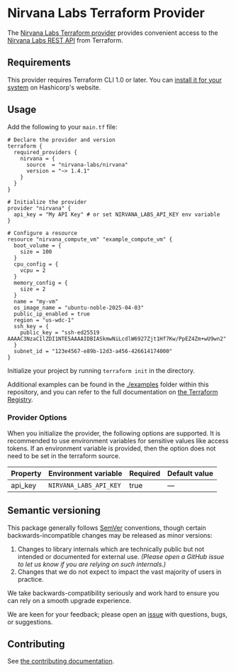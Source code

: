 # Nirvana Labs Terraform Provider

The [Nirvana Labs Terraform provider](https://registry.terraform.io/providers/nirvana-labs/nirvana/latest/docs) provides convenient access to
the [Nirvana Labs REST API](https://docs.nirvanalabs.io) from Terraform.

## Requirements

This provider requires Terraform CLI 1.0 or later. You can [install it for your system](https://developer.hashicorp.com/terraform/install)
on Hashicorp's website.

## Usage

Add the following to your `main.tf` file:

<!-- x-release-please-start-version -->

```hcl
# Declare the provider and version
terraform {
  required_providers {
    nirvana = {
      source  = "nirvana-labs/nirvana"
      version = "~> 1.4.1"
    }
  }
}

# Initialize the provider
provider "nirvana" {
  api_key = "My API Key" # or set NIRVANA_LABS_API_KEY env variable
}

# Configure a resource
resource "nirvana_compute_vm" "example_compute_vm" {
  boot_volume = {
    size = 100
  }
  cpu_config = {
    vcpu = 2
  }
  memory_config = {
    size = 2
  }
  name = "my-vm"
  os_image_name = "ubuntu-noble-2025-04-03"
  public_ip_enabled = true
  region = "us-wdc-1"
  ssh_key = {
    public_key = "ssh-ed25519 AAAAC3NzaC1lZDI1NTE5AAAAIDBIASkmwNiLcdlW6927Zjt1Hf7Kw/PpEZ4Zm+wU9wn2"
  }
  subnet_id = "123e4567-e89b-12d3-a456-426614174000"
}
```

<!-- x-release-please-end -->

Initialize your project by running `terraform init` in the directory.

Additional examples can be found in the [./examples](./examples) folder within this repository, and you can
refer to the full documentation on [the Terraform Registry](https://registry.terraform.io/providers/nirvana-labs/nirvana/latest/docs).

### Provider Options

When you initialize the provider, the following options are supported. It is recommended to use environment variables for sensitive values like access tokens.
If an environment variable is provided, then the option does not need to be set in the terraform source.

| Property | Environment variable   | Required | Default value |
| -------- | ---------------------- | -------- | ------------- |
| api_key  | `NIRVANA_LABS_API_KEY` | true     | —             |

## Semantic versioning

This package generally follows [SemVer](https://semver.org/spec/v2.0.0.html) conventions, though certain backwards-incompatible changes may be released as minor versions:

1. Changes to library internals which are technically public but not intended or documented for external use. _(Please open a GitHub issue to let us know if you are relying on such internals.)_
2. Changes that we do not expect to impact the vast majority of users in practice.

We take backwards-compatibility seriously and work hard to ensure you can rely on a smooth upgrade experience.

We are keen for your feedback; please open an [issue](https://www.github.com/nirvana-labs/terraform-provider-nirvana/issues) with questions, bugs, or suggestions.

## Contributing

See [the contributing documentation](./CONTRIBUTING.md).
